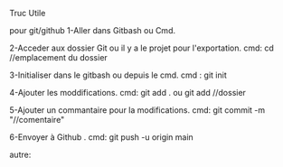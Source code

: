 Truc Utile 

  pour git/github
1-Aller dans Gitbash ou Cmd.

2-Acceder aux dossier Git ou il y a le projet pour l'exportation.
cmd: cd //emplacement du dossier

3-Initialiser dans le gitbash ou depuis le cmd.
cmd : git init

4-Ajouter les moddifications.
cmd: git add . ou git add //dossier

5-Ajouter un commantaire pour la modifications.
cmd: git commit -m "//comentaire"

6-Envoyer à Github .
cmd: git push -u origin main

autre:

